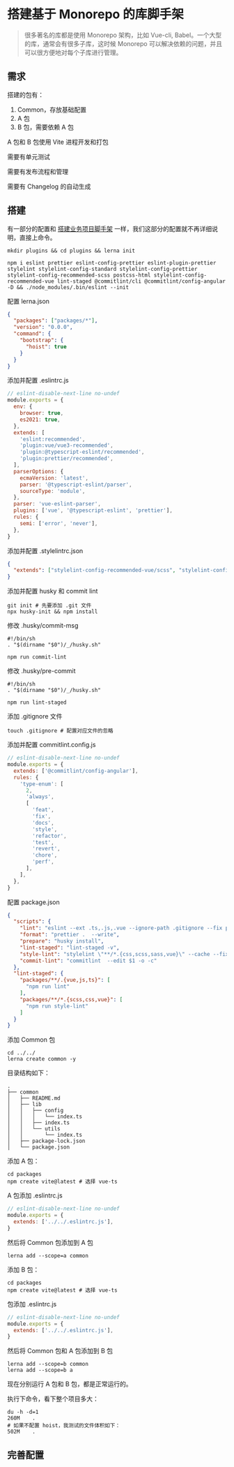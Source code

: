# 搭建基于 Monorepo 的库脚手架

> 很多著名的库都是使用 Monorepo 架构，比如 Vue-cli, Babel。一个大型的库，通常会有很多子库，这时候 Monorepo 可以解决依赖的问题，并且可以很方便地对每个子库进行管理。

## 需求

搭建的包有：

1. Common，存放基础配置
2. A 包
3. B 包，需要依赖 A 包

A 包和 B 包使用 Vite 进程开发和打包

需要有单元测试

需要有发布流程和管理

需要有 Changelog 的自动生成

## 搭建

有一部分的配置和 [搭建业务项目脚手架](/example/lerna/plugins) 一样，我们这部分的配置就不再详细说明，直接上命令。

``` shell
mkdir plugins && cd plugins && lerna init

npm i eslint prettier eslint-config-prettier eslint-plugin-prettier stylelint stylelint-config-standard stylelint-config-prettier stylelint-config-recommended-scss postcss-html stylelint-config-recommended-vue lint-staged @commitlint/cli @commitlint/config-angular -D && ./node_modules/.bin/eslint --init
```

配置 lerna.json

```json
{
  "packages": ["packages/*"],
  "version": "0.0.0",
  "command": {
    "bootstrap": {
      "hoist": true
    }
  }
}
```



添加并配置 .eslintrc.js

```javascript
// eslint-disable-next-line no-undef
module.exports = {
  env: {
    browser: true,
    es2021: true,
  },
  extends: [
    'eslint:recommended',
    'plugin:vue/vue3-recommended',
    'plugin:@typescript-eslint/recommended',
    'plugin:prettier/recommended',
  ],
  parserOptions: {
    ecmaVersion: 'latest',
    parser: '@typescript-eslint/parser',
    sourceType: 'module',
  },
  parser: 'vue-eslint-parser',
  plugins: ['vue', '@typescript-eslint', 'prettier'],
  rules: {
    semi: ['error', 'never'],
  },
}
```

添加并配置 .stylelintrc.json

```json
{
  "extends": ["stylelint-config-recommended-vue/scss", "stylelint-config-prettier"]
}
```

添加并配置 husky 和 commit lint

```shell
git init # 先要添加 .git 文件
npx husky-init && npm install

```

修改 .husky/commit-msg

```shell
#!/bin/sh
. "$(dirname "$0")/_/husky.sh"

npm run commit-lint
```

修改 .husky/pre-commit

```shell
#!/bin/sh
. "$(dirname "$0")/_/husky.sh"

npm run lint-staged

```

添加 .gitignore 文件

```shell
touch .gitignore # 配置对应文件的忽略
```



添加并配置 commitlint.config.js

```javascript
// eslint-disable-next-line no-undef
module.exports = {
  extends: ['@commitlint/config-angular'],
  rules: {
    'type-enum': [
      2,
      'always',
      [
        'feat',
        'fix',
        'docs',
        'style',
        'refactor',
        'test',
        'revert',
        'chore',
        'perf',
      ],
    ],
  },
}
```

配置 package.json

```json
{
  "scripts": {
    "lint": "eslint --ext .ts,.js,.vue --ignore-path .gitignore --fix packages",
    "format": "prettier .  --write",
    "prepare": "husky install",
    "lint-staged": "lint-staged -v",
    "style-lint": "stylelint \"**/*.{css,scss,sass,vue}\" --cache --fix",
    "commit-lint": "commitlint  --edit $1 -o -c"
  },
  "lint-staged": {
    "packages/**/.{vue,js,ts}": [
      "npm run lint"
    ],
    "packages/**/*.{scss,css,vue}": [
      "npm run style-lint"
    ]
  }
}
```

添加 Common 包

```shell
cd ../../
lerna create common -y
```

目录结构如下：

```shell
.
├── common
│   ├── README.md
│   ├── lib
│   │   ├── config
│   │   │   └── index.ts
│   │   ├── index.ts
│   │   └── utils
│   │       └── index.ts
│   ├── package-lock.json
│   └── package.json
```

添加 A 包：

```shell
cd packages
npm create vite@latest # 选择 vue-ts
```

A 包添加 .eslintrc.js

```javascript
// eslint-disable-next-line no-undef
module.exports = {
  extends: ['../../.eslintrc.js'],
}
```

然后将 Common 包添加到 A 包

```shell
lerna add --scope=a common
```

添加 B 包：

```shell
cd packages
npm create vite@latest # 选择 vue-ts
```

 包添加 .eslintrc.js

```javascript
// eslint-disable-next-line no-undef
module.exports = {
  extends: ['../../.eslintrc.js'],
}
```

然后将 Common 包和 A 包添加到 B 包

```shell
lerna add --scope=b common
lerna add --scope=b a
```

现在分别运行 A 包和 B 包，都是正常运行的。

执行下命令，看下整个项目多大：

```shell
du -h -d=1
260M    .
# 如果不配置 hoist，我测试的文件体积如下：
502M    .
```



## 完善配置

